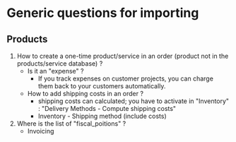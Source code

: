 # Generic questions for importing
## Products
1. How to create a one-time product/service in an order (product not in the products/service database) ? 
   - Is it an "expense" ?
      - If you track expenses on customer projects, you can charge them back to your customers automatically.
   - How to add shipping costs in an order ?
      - shipping costs can calculated; you have to activate in 
         "Inventory" : "Delivery Methods - Compute shipping costs"
      - Inventory - Shipping method (include costs)
2. Where is the list of "fiscal_poitions" ?
   - Invoicing